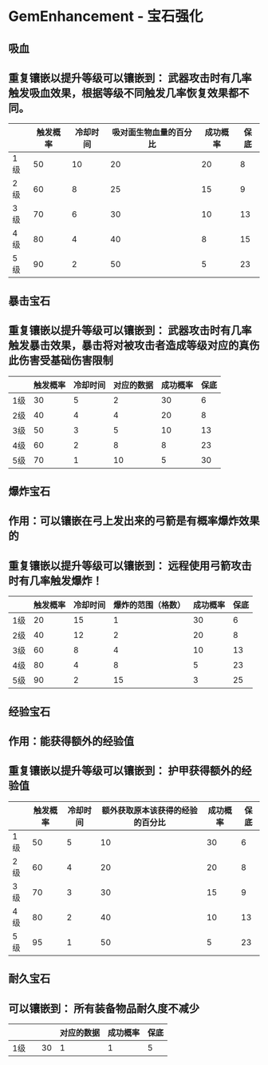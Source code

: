 # GemEnhancement - 宝石强化


## 吸血
## 重复镶嵌以提升等级可以镶嵌到： 武器攻击时有几率触发吸血效果，根据等级不同触发几率恢复效果都不同。

|     | 触发概率          | 冷却时间 | 吸对面生物血量的百分比 | 成功概率           | 保底      |
|-----|-----------------------|----------|------------------------|--------------------|-----------|
| 1级 | 50                    | 10       | 20                     | 20                 | 8         |
| 2级 | 60                    | 8        | 25                     | 15                 | 9         |
| 3级 | 70                    | 6        | 30                     | 10                 | 13        |
| 4级 | 80                    | 4        | 40                     | 8                  | 15        |
| 5级 | 90                    | 2        | 50                     | 5                  | 23        |


## 暴击宝石
## 重复镶嵌以提升等级可以镶嵌到： 武器攻击时有几率触发暴击效果，暴击将对被攻击者造成等级对应的真伤此伤害受基础伤害限制

|     | 触发概率 | 冷却时间 | 对应的数据  | 成功概率           | 保底      |
|-----|----------|----------|-------------|--------------------|-----------|
| 1级 | 30       | 5        | 2           | 30                 | 6         |
| 2级 | 40       | 4        | 4           | 20                 | 8         |
| 3级 | 50       | 3        | 5           | 10                 | 13        |
| 4级 | 60       | 2        | 8           | 8                  | 23        |
| 5级 | 70       | 1        | 10          | 5                  | 30        |

## 爆炸宝石
## 作用：可以镶嵌在弓上发出来的弓箭是有概率爆炸效果的
## 重复镶嵌以提升等级可以镶嵌到： 远程使用弓箭攻击时有几率触发爆炸！

|     | 触发概率     | 冷却时间 | 爆炸的范围（格数） | 成功概率           | 保底      |
|-----|--------------|----------|--------------------|--------------------|-----------|
| 1级 | 20           | 15       | 1                  | 30                 | 6         |
| 2级 | 40           | 12       | 2                  | 20                 | 8         |
| 3级 | 60           | 8        | 4                  | 10                 | 13        |
| 4级 | 80           | 4        | 8                  | 5                  | 23        |
| 5级 | 90           | 2        | 15                 | 3                  | 25        |

## 经验宝石
## 作用：能获得额外的经验值
## 重复镶嵌以提升等级可以镶嵌到： 护甲获得额外的经验值

|     | 触发概率      | 冷却时间 | 额外获取原本该获得的经验的百分比 | 成功概率           | 保底      |
|-----|---------------|----------|----------------------------------|--------------------|-----------|
| 1级 | 50            | 5        | 10                               | 30                 | 6         |
| 2级 | 60            | 4        | 20                               | 20                 | 8         |
| 3级 | 70            | 3        | 30                               | 15                 | 9         |
| 4级 | 80            | 2        | 40                               | 10                 | 13        |
| 5级 | 95            | 1        | 50                               | 5                  | 23        |

## 耐久宝石
## 可以镶嵌到： 所有装备物品耐久度不减少

|     |          |                     | 对应的数据  | 成功概率           | 保底      |
|-----|------------|---------------------|-------------|--------------------|-----------|
| 1级 |            | 30                  | 1           | 1                  | 5         |



